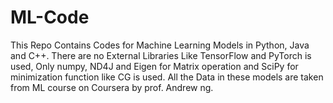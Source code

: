 # ML-Code
This Repo Contains Codes for Machine Learning Models in Python, Java and C++.
There are no External Libraries Like TensorFlow and PyTorch is used, Only numpy, ND4J and Eigen for Matrix operation and SciPy for minimization function like CG is used.
All the Data in these models are taken from ML course on Coursera by prof. Andrew ng.

